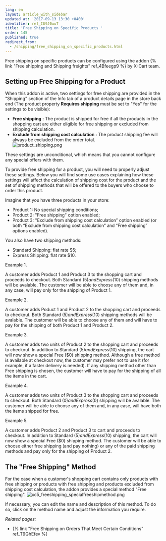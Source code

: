 ```yaml
---
lang: en
layout: article_with_sidebar
updated_at: '2017-09-13 13:30 +0400'
identifier: ref_IU9J0uuT
title: 'Free Shipping on Specific Products '
order: 145
published: true
redirect_from:
  - /shipping/free_shipping_on_specific_products.html
---
```

Free shipping on specific products can be configured using the addon {% link "Free shipping and Shipping freights" ref_4Bfeegp9 %} by X-Cart team. 

## Setting up Free Shipping for a Product
When this addon is active, two settings for free shipping are provided in the "Shipping" section of the Info tab of a product details page in the store back end (The product property **Requires shipping** must be set to "Yes" for the settings to be visible):

  * **Free shipping** : The product is shipped for free if all the products in the shopping cart are either eligible for free shipping or excluded from shipping calculation.
  * **Exclude from shipping cost calculation** : The product shipping fee will always be excluded from the order total.  
  ![product_shipping.png]({{site.baseurl}}/attachments/ref_IU9J0uuT/product_shipping.png)

These settings are unconditional, which means that you cannot configure any special offers with them.

To provide free shipping for a product, you will need to properly adjust these settings. Below you will find some use cases explaining how these settings will affect the calculation of shipping cost for the product and the set of shipping methods that will be offered to the buyers who choose to order this product. 

Imagine that you have three products in your store:

  * Product 1: No special shipping conditions; 
  * Product 2: "Free shipping" option enabled;
  * Product 3: "Exclude from shipping cost calculation” option enabled (or both “Exclude from shipping cost calculation” and “Free shipping” options enabled).

You also have two shipping methods:
  * Standard Shipping: flat rate $5;
  * Express Shipping: flat rate $10.

Example 1.

A customer adds Product 1 and Product 3 to the shopping cart and proceeds to checkout. Both Standard ($5) and Express ($10) shipping methods will be avalable. The customer will be able to choose any of them and, in any case, will pay only for the shipping of Product 1.

Example 2.

A customer adds Poduct 1 and Product 2 to the shopping cart and proceeds to checkout. Both Standard ($5) and Express ($10) shipping methods will be avalable. The customer will be able to choose any of them and will have to pay for the shipping of both Product 1 and Product 2.

Example 3.

A customer adds two units of Product 2 to the shopping cart and proceeds to checkout. In addition to Standard ($5) and Express ($10) shipping, the cart will now show a special Free ($0) shipping method. Although a free method is available at checkout now, the customer may prefer not to use it (for example, if a faster delivery is needed). If any shipping method other than Free shipping is chosen, the customer will have to pay for the shipping of all the items in the cart.

Example 4.

A customer adds two units of Product 3 to the shopping cart and proceeds to checkout. Both Standard ($0) and Express ($0) shipping will be avalable. The customer will be able to choose any of them and, in any case, will have both the items shipped for free.

Example 5.

A customer adds Product 2 and Product 3 to cart and proceeds to checkout. In addition to Standard ($5) and Express ($10) shipping, the cart will now show a special Free ($0) shipping method. The customer will be able to choose either free shipping (and pay nothing) or any of the paid shipping methods and pay only for the shipping of Product 2.

## The "Free Shipping" Method
For the case when a customer's shopping cart contains only products with free shipping or products with free shipping and products excluded from shipping cost calculation, the addon provides a special method "Free shipping".
![xc5_freeshipping_specialfreeshipmethod.png]({{site.baseurl}}/attachments/ref_IU9J0uuT/xc5_freeshipping_specialfreeshipmethod.png)

If necessary, you can edit the name and description of this method. To do so, click on the method name and adjust the information you require.

_Related pages:_

   * {% link "Free Shipping on Orders That Meet Certain Conditions" ref_T9GhEfev %}
